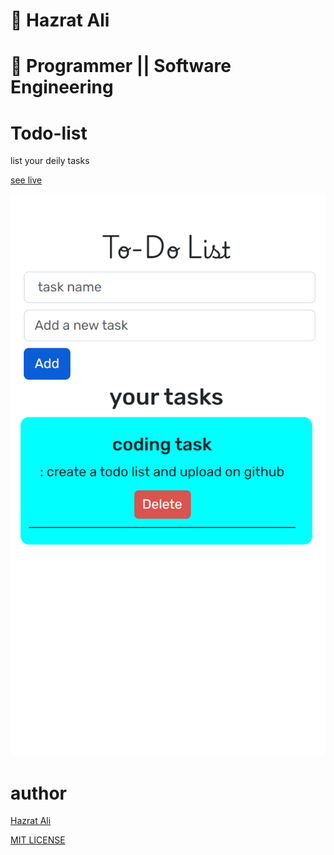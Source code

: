 # 🛫 Hazrat Ali

# 🚁 Programmer || Software Engineering


# Todo-list
list your deily tasks

  [see live]()

 <img src='./public/site preview.png'>

 # author
 [Hazrat Ali]()

 [MIT LICENSE](LICENSE)

